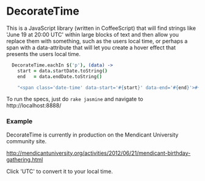 DecorateTime
=============

This is a JavaScript library (written in CoffeeScript) that will find strings like 'June
19 at 20:00 UTC' within large blocks of text and then allow you replace
them with something, such as the users local time, or perhaps a span
with a data-attribute that will let you create a hover effect that
presents the users local time.

```coffeescript
  DecorateTime.eachIn $('p'), (data) ->
    start = data.startDate.toString()
    end   = data.endDate.toString()

    "<span class='date-time' data-start='#{start}' data-end='#{end}'>#{dateTime.text}</span>"
```

To run the specs, just do `rake jasmine` and navigate to http://localhost:8888/

### Example

DecorateTime is currently in production on the Mendicant University community site.

http://mendicantuniversity.org/activities/2012/06/21/mendicant-birthday-gathering.html

Click 'UTC' to convert it to your local time. 